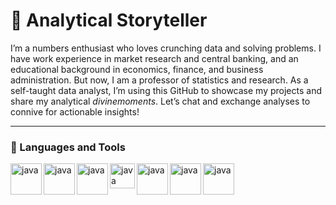 # 🎀 Analytical Storyteller
I’m a numbers enthusiast who loves crunching data and solving problems. I have work experience in market research and central banking, and an educational background in economics, finance, and business administration. But now, I am a professor of statistics and research. As a self-taught data analyst, I’m using this GitHub to showcase my projects and share my analytical *divinemoments*. Let’s chat and exchange analyses to connive for actionable insights!

---

### 📌 Languages and Tools

<img align="left" alt="java" width="50px" style="padding-right;10px;" src="https://github.com/sempostma/office365-icons/blob/master/png/256/excel.png" />
<img align="left" alt="java" width="50px" style="padding-right;10px;" src="https://cdn.jsdelivr.net/gh/devicons/devicon@latest/icons/microsoftsqlserver/microsoftsqlserver-original.svg" />
<img align="left" alt="java" width="50px" style="padding-right;10px;" src="https://cdn.jsdelivr.net/gh/devicons/devicon@latest/icons/python/python-original.svg" />          
<img align="left" alt="java" width="40px" style="padding-right;10px;" src="https://github.com/microsoft/PowerBI-Icons/blob/main/SVG/Power-BI.svg" />
<img align="left" alt="java" width="50px" style="padding-right;10px;" src="https://cdn.jsdelivr.net/gh/devicons/devicon@latest/icons/kaggle/kaggle-original.svg" />          
<img align="left" alt="java" width="50px" style="padding-right;10px;" src="https://cdn.jsdelivr.net/gh/devicons/devicon@latest/icons/wordpress/wordpress-original.svg" />
<img align="left" alt="java" width="50px" style="padding-right;10px;" src="https://cdn.jsdelivr.net/gh/devicons/devicon@latest/icons/canva/canva-original.svg" />
